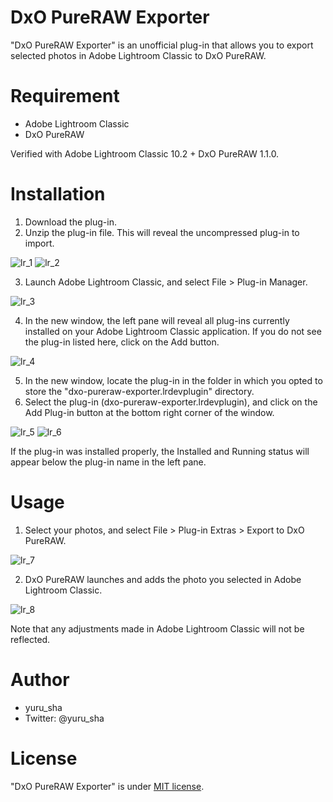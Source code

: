 # DxO PureRAW Exporter

"DxO PureRAW Exporter" is an unofficial plug-in that allows you to export selected photos in Adobe Lightroom Classic to DxO PureRAW.

# Requirement

* Adobe Lightroom Classic
* DxO PureRAW

Verified with Adobe Lightroom Classic 10.2 + DxO PureRAW 1.1.0.

# Installation

1. Download the plug-in.
2. Unzip the plug-in file. This will reveal the uncompressed plug-in to import.

![lr_1](https://user-images.githubusercontent.com/10279443/121811263-cf50a500-cc9e-11eb-9d36-38ea755c437c.png)
![lr_2](https://user-images.githubusercontent.com/10279443/121811283-decfee00-cc9e-11eb-91c2-e48e20b64c66.png)

3. Launch Adobe Lightroom Classic, and select File > Plug-in Manager.

![lr_3](https://user-images.githubusercontent.com/10279443/121811291-e7282900-cc9e-11eb-96f9-40b996a0bd8c.png)

4. In the new window, the left pane will reveal all plug-ins currently installed on your Adobe Lightroom Classic application. If you do not see the plug-in listed here, click on the Add button. 

![lr_4](https://user-images.githubusercontent.com/10279443/121811313-fa3af900-cc9e-11eb-9f63-4bd4144b2af3.png)

5. In the new window, locate the plug-in in the folder in which you opted to store the "dxo-pureraw-exporter.lrdevplugin" directory.
6. Select the plug-in (dxo-pureraw-exporter.lrdevplugin), and click on the Add Plug-in button at the bottom right corner of the window.

![lr_5](https://user-images.githubusercontent.com/10279443/121811613-e2b04000-cc9f-11eb-93c7-2ad1ec2f01ac.png)
![lr_6](https://user-images.githubusercontent.com/10279443/121811630-ed6ad500-cc9f-11eb-9d8f-fc2c3d14b9ce.png)

If the plug-in was installed properly, the Installed and Running status will appear below the plug-in name in the left pane.

# Usage

1. Select your photos, and select File > Plug-in Extras > Export to DxO PureRAW.

![lr_7](https://user-images.githubusercontent.com/10279443/121811708-27d47200-cca0-11eb-9fc9-3a8504492465.png)

2. DxO PureRAW launches and adds the photo you selected in Adobe Lightroom Classic.

![lr_8](https://user-images.githubusercontent.com/10279443/121811899-d8db0c80-cca0-11eb-903d-ccb20ad0284d.png)

Note that any adjustments made in Adobe Lightroom Classic will not be reflected.

# Author

* yuru_sha
* Twitter: @yuru_sha

# License

"DxO PureRAW Exporter" is under [MIT license](https://en.wikipedia.org/wiki/MIT_License).

